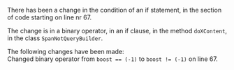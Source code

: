 There has been a change in the condition of an if statement, in the section of code starting on line nr 67.
  
The change is in a binary operator, in an if clause, in the method ```doXContent```, in the class ```SpanNotQueryBuilder```.
  
The following changes have been made:  
Changed binary operator from ```boost == (-1)``` to ```boost != (-1)``` on line 67.  
